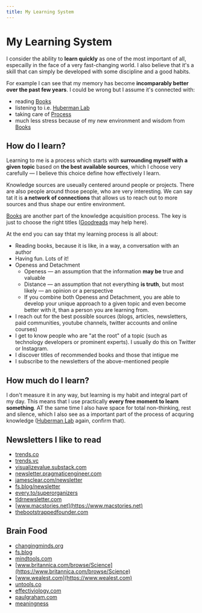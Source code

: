```yaml
---
title: My Learning System
---
```


# My Learning System

I consider the ability to **learn quickly** as one of the most important of all, especailly in the face of a very fast-changing world. I also believe that it's a skill that can simply be developed with some discipline and a good habits.

For example I can see that my memory has become **incomparably better over the past few years**. I could be wrong but I assume it's connected with:

- reading [Books](../Books/Books.md)
- listening to i.e. [Huberman Lab](../Learning/Huberman%20Lab.md)
- taking care of [Process](Process.md)
- much less stress because of my new environment and wisdom from [Books](../Books/Books.md)

## How do I learn? 

Learning to me is a process which starts with **surrounding myself with a given topic** based on **the best available sources**, which I choose very carefully — I believe this choice define how effectively I learn.

Knowledge sources are useually centered around people or projects. There are also people around those people, who are very interesting. We can say tat it is **a network of connections** that allows us to reach out to more sources and thus shape our entire environment.

[Books](../Books/Books.md) are another part of the knowledge acquisition process. The key is just to choose the right titles ([Goodreads](https://www.goodreads.com/) may help here).

At the end you can say thtat my learning process is all about:
- Reading books, because it is like, in a way, a conversation with an author
- Having fun. Lots of it!
- Openess and Detachment
	- Openess — an assumption that the information **may be** true and valuable
	- Distance — an assumption that not everything **is truth**, but most likely — an opinion or a perspective
	- If you combine both Openess and Detachment, you are able to develop your unique approach to a given topic and even become better with it, than a person you are learning from.
- I reach out for the best possible sources (blogs, articles, newsletters, paid communities, youtube channels, twitter accounts and online courses)
- I get to know people who are "at the root" of a topic (such as technology developers or prominent experts). I usually do this on Twitter or Instagram.
- I discover titles of recommended books and those that intigue me
- I subscribe to the newsletters of the above-mentioned people

## How much do I learn?

I don't measure it in any way, but learning is my habit and integral part of my day. This means that I use practically **every free moment to learn something**. AT the same time I also have space for total non-thinking, rest and silence, which I also see as a important part of the process of acquring knowledge ([Huberman Lab](../Learning/Huberman%20Lab.md) again, confirm that).

## Newsletters I like to read

- [trends.co](https://trends.co)
- [trends.vc](https://trends.vc/)
- [visualizevalue.substack.com](https://visualizevalue.substack.com)
- [newsletter.pragmaticengineer.com](https://newsletter.pragmaticengineer.com)
- [jamesclear.com/newsletter](https://jamesclear.com/newsletter)
- [fs.blog/newsletter](https://fs.blog/newsletter)
- [every.to/superorganizers](https://every.to/superorganizers)
- [tldrnewsletter.com](https://tldrnewsletter.com)
- [www.macstories.net](https://www.macstories.net)
- [thebootstrappedfounder.com](https://thebootstrappedfounder.com)

## Brain Food

- [changingminds.org](https://changingminds.org)
- [fs.blog](https://fs.blog)
- [mindtools.com](https://mindtools.com)
- [www.britannica.com/browse/Science](https://www.britannica.com/browse/Science)
- [www.wealest.com](https://www.wealest.com)
- [untools.co](https://untools.co)
- [effectiviology.com](https://effectiviology.com)
- [paulgraham.com](http://www.paulgraham.com)
- [meaningness](https://meaningness.com/)
